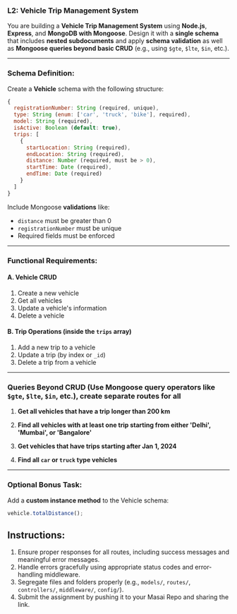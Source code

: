 ### **L2: Vehicle Trip Management System**

You are building a **Vehicle Trip Management System** using **Node.js**, **Express**, and **MongoDB with Mongoose**. Design it with a **single schema** that includes **nested subdocuments** and apply **schema validation** as well as **Mongoose queries beyond basic CRUD** (e.g., using `$gte`, `$lte`, `$in`, etc.).

---

### Schema Definition:

Create a **Vehicle** schema with the following structure:

```js
{
  registrationNumber: String (required, unique),
  type: String (enum: ['car', 'truck', 'bike'], required),
  model: String (required),
  isActive: Boolean (default: true),
  trips: [
    {
      startLocation: String (required),
      endLocation: String (required),
      distance: Number (required, must be > 0),
      startTime: Date (required),
      endTime: Date (required)
    }
  ]
}
```

Include Mongoose **validations** like:

- `distance` must be greater than 0
- `registrationNumber` must be unique
- Required fields must be enforced

---

### Functional Requirements:

#### A. Vehicle CRUD

1. Create a new vehicle
2. Get all vehicles
3. Update a vehicle's information
4. Delete a vehicle

#### B. Trip Operations (inside the `trips` array)

1. Add a new trip to a vehicle
2. Update a trip (by index or `_id`)
3. Delete a trip from a vehicle

---

### Queries Beyond CRUD (Use Mongoose query operators like `$gte`, `$lte`, `$in`, etc.), create separate routes for all

1. **Get all vehicles that have a trip longer than 200 km**
  

2. **Find all vehicles with at least one trip starting from either 'Delhi', 'Mumbai', or 'Bangalore'**
 

3. **Get vehicles that have trips starting after Jan 1, 2024**
 
4. **Find all `car` or `truck` type vehicles**
 

---

### Optional Bonus Task:

Add a **custom instance method** to the Vehicle schema:

```js
vehicle.totalDistance();
```

## **Instructions**:

1. Ensure proper responses for all routes, including success messages and meaningful error messages.
2. Handle errors gracefully using appropriate status codes and error-handling middleware.
3. Segregate files and folders properly (e.g., `models/`, `routes/`, `controllers/`, `middleware/`, `config/`).
4. Submit the assignment by pushing it to your Masai Repo and sharing the link.
